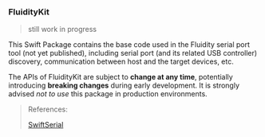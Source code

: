 ### FluidityKit

> still work in progress

This Swift Package contains the base code used in the Fluidity serial port tool (not yet published), including serial port (and its related USB controller) discovery, communication between host and the target devices, etc.

The APIs of FluidityKit are subject to __change at any time__, potentially introducing __breaking changes__ during early development. It is strongly advised _not to use_ this package in production environments.

> References:
>
> [SwiftSerial](https://github.com/yeokm1/SwiftSerial)
